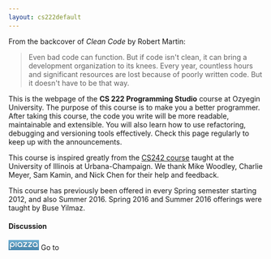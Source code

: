 ```yaml
---
layout: cs222default
---
```


From the backcover of _Clean Code_ by Robert Martin:

> Even bad code can function. But if code isn't clean, it can bring a development organization to its knees.
> Every year, countless hours and significant resources are lost because of poorly written code.
> But it doesn't have to be that way. 

This is the webpage of the **CS 222 Programming Studio** course at Ozyegin University. 
The purpose of this course is to make you a better programmer.
After taking this course, the code you write will be more readable, maintainable and extensible.
You will also learn how to use refactoring, debugging and versioning 
tools effectively.
Check this page regularly to keep up with the announcements.


This course is inspired greatly from the <a href="https://wiki.cites.illinois.edu/wiki/display/cs242fa14/Home">CS242 course</a> 
taught at the 
University of Illinois at Urbana-Champaign.
We thank
Mike Woodley, Charlie Meyer, Sam Kamin, and Nick Chen
for their help and feedback.

This course has previously been offered in
every Spring semester starting 2012, and also Summer 2016.
Spring 2016 and Summer 2016 offerings
were taught by Buse Yilmaz.

#### Discussion
<img src="piazza_logo.png" height="20">
Go to <http://www.piazza.com/ozyegin.edu.tr/spring2018/cs222>
